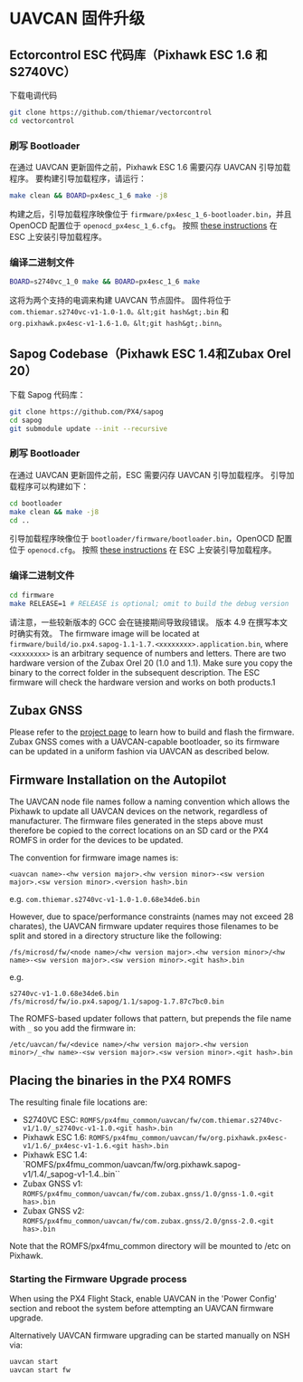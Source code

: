 # UAVCAN 固件升级

## Ectorcontrol ESC 代码库（Pixhawk ESC 1.6 和 S2740VC）

下载电调代码

```sh
git clone https://github.com/thiemar/vectorcontrol
cd vectorcontrol
```

### 刷写 Bootloader

在通过 UAVCAN 更新固件之前，Pixhawk ESC 1.6 需要闪存 UAVCAN 引导加载程序。 要构建引导加载程序，请运行：

```sh
make clean && BOARD=px4esc_1_6 make -j8
```

构建之后，引导加载程序映像位于 `firmware/px4esc_1_6-bootloader.bin`，并且 OpenOCD 配置位于 `openocd_px4esc_1_6.cfg`。 按照 [these instructions](../uavcan/bootloader_installation.md) 在 ESC 上安装引导加载程序。

### 编译二进制文件

```sh
BOARD=s2740vc_1_0 make && BOARD=px4esc_1_6 make
```

这将为两个支持的电调来构建 UAVCAN 节点固件。 固件将位于 `com.thiemar.s2740vc-v1-1.0-1.0。&lt;git hash&gt;.bin` 和 `org.pixhawk.px4esc-v1-1.6-1.0。&lt;git hash&gt;.binn`。

## Sapog Codebase（Pixhawk ESC 1.4和Zubax Orel 20）

下载 Sapog 代码库：

```sh
git clone https://github.com/PX4/sapog
cd sapog
git submodule update --init --recursive
```

### 刷写 Bootloader

在通过 UAVCAN 更新固件之前，ESC 需要闪存 UAVCAN 引导加载程序。 引导加载程序可以构建如下：

```sh
cd bootloader
make clean && make -j8
cd ..
```

引导加载程序映像位于 `bootloader/firmware/bootloader.bin`，OpenOCD 配置位于 `openocd.cfg`。 按照 [these instructions](../uavcan/bootloader_installation.md) 在 ESC 上安装引导加载程序。

### 编译二进制文件

```sh
cd firmware
make RELEASE=1 # RELEASE is optional; omit to build the debug version
```

请注意，一些较新版本的 GCC 会在链接期间导致段错误。 版本 4.9 在撰写本文时确实有效。 The firmware image will be located at `firmware/build/io.px4.sapog-1.1-1.7.<xxxxxxxx>.application.bin`, where `<xxxxxxxx>` is an arbitrary sequence of numbers and letters. There are two hardware version of the Zubax Orel 20 (1.0 and 1.1). Make sure you copy the binary to the correct folder in the subsequent description. The ESC firmware will check the hardware version and works on both products.1

## Zubax GNSS

Please refer to the [project page](https://github.com/Zubax/zubax_gnss) to learn how to build and flash the firmware. Zubax GNSS comes with a UAVCAN-capable bootloader, so its firmware can be updated in a uniform fashion via UAVCAN as described below.

## Firmware Installation on the Autopilot

The UAVCAN node file names follow a naming convention which allows the Pixhawk to update all UAVCAN devices on the network, regardless of manufacturer. The firmware files generated in the steps above must therefore be copied to the correct locations on an SD card or the PX4 ROMFS in order for the devices to be updated.

The convention for firmware image names is:

    <uavcan name>-<hw version major>.<hw version minor>-<sw version major>.<sw version minor>.<version hash>.bin
    

e.g. `com.thiemar.s2740vc-v1-1.0-1.0.68e34de6.bin`

However, due to space/performance constraints (names may not exceed 28 charates), the UAVCAN firmware updater requires those filenames to be split and stored in a directory structure like the following:

    /fs/microsd/fw/<node name>/<hw version major>.<hw version minor>/<hw name>-<sw version major>.<sw version minor>.<git hash>.bin
    

e.g.

    s2740vc-v1-1.0.68e34de6.bin 
    /fs/microsd/fw/io.px4.sapog/1.1/sapog-1.7.87c7bc0.bin
    

The ROMFS-based updater follows that pattern, but prepends the file name with ```_``` so you add the firmware in:

    /etc/uavcan/fw/<device name>/<hw version major>.<hw version minor>/_<hw name>-<sw version major>.<sw version minor>.<git hash>.bin
    

## Placing the binaries in the PX4 ROMFS

The resulting finale file locations are:

* S2740VC ESC: `ROMFS/px4fmu_common/uavcan/fw/com.thiemar.s2740vc-v1/1.0/_s2740vc-v1-1.0.<git hash>.bin`
* Pixhawk ESC 1.6: `ROMFS/px4fmu_common/uavcan/fw/org.pixhawk.px4esc-v1/1.6/_px4esc-v1-1.6.<git hash>.bin`
* Pixhawk ESC 1.4: `ROMFS/px4fmu_common/uavcan/fw/org.pixhawk.sapog-v1/1.4/_sapog-v1-1.4.<git hash>.bin``
* Zubax GNSS v1: `ROMFS/px4fmu_common/uavcan/fw/com.zubax.gnss/1.0/gnss-1.0.<git has>.bin`
* Zubax GNSS v2: `ROMFS/px4fmu_common/uavcan/fw/com.zubax.gnss/2.0/gnss-2.0.<git has>.bin`

Note that the ROMFS/px4fmu_common directory will be mounted to /etc on Pixhawk.

### Starting the Firmware Upgrade process

When using the PX4 Flight Stack, enable UAVCAN in the 'Power Config' section and reboot the system before attempting an UAVCAN firmware upgrade.

Alternatively UAVCAN firmware upgrading can be started manually on NSH via:

```sh
uavcan start
uavcan start fw
```